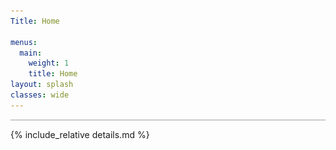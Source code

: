 ```yaml
---
Title: Home

menus:
  main:
    weight: 1
    title: Home
layout: splash
classes: wide
---
```

<div class="wrapper">
  <div id="map" class="leafmap" style="border: 1px solid #ccc"></div>
  <div id="slider"></div>
</div>

<script type="text/javascript" src="assets/GeoJSON/WesternInterconnection.js"></script>
<script type="text/javascript" src="assets/GeoJSON/TexasInterconnection.js"></script>
<script type="text/javascript" src="assets/GeoJSON/NordicGrid.js"></script>
<script type="text/javascript" src="assets/GeoJSON/Russian.js"></script>
<script type="text/javascript" src="assets/GeoJSON/Baltic.js"></script>
<script type="text/javascript" src="assets/GeoJSON/NationalGrid.js"></script>
<script type="text/javascript" src="assets/GeoJSON/ContinentalEurope.js"></script>
<script type="text/javascript" src="assets/GeoJSON/Irish.js"></script>
<script type="text/javascript" src="assets/GeoJSON/Iceland.js"></script>
<script type="text/javascript" src="assets/GeoJSON/Faroe.js"></script>
<script type="text/javascript" src="assets/GeoJSON/Mallorca.js"></script>
<script type="text/javascript" src="assets/GeoJSON/GranCanaria.js"></script>
<script type="text/javascript" src="assets/GeoJSON/SouthAfrica.js"></script>
<script type="text/javascript" src="assets/GeoJSON/Japan.js"></script>

<script src="assets/locations/locations.js"></script>

<script>
fetch('https://jsonplaceholder.typicode.com/todos/1')
  .then(response => response.json())
  .then(data => {
    console.log(data)
<<<<<<< HEAD
    var basemap = L.tileLayer('https://{s}.tile.openstreetmap.org/{z}/{x}/{y}.png', {
=======
    const years = {
  "2011": L.layerGroup(),
  "2012": L.layerGroup(),
  "2013": L.layerGroup(),
  "2014": L.layerGroup(),
  "2015": L.layerGroup(),
  "2016": L.layerGroup(),
  "2017": L.layerGroup(),
  "2018": L.layerGroup(),
  "2019": L.layerGroup(),
  "2020": L.layerGroup(),
  "2021": L.layerGroup(),
  "2022": L.layerGroup(),
  "2023": L.layerGroup(),
  "2024": L.layerGroup()
};
    })
  .catch(error => console.error('Error:', error));

var basemap = L.tileLayer('https://{s}.tile.openstreetmap.org/{z}/{x}/{y}.png', {
>>>>>>> 91110d5 (api call changes)
    'attribution': '&copy; <a href="https://osmlab.github.io/attribution-mark/copyright/?name={{ site.title }}">OpenStreetMap</a> contributors, <a href="https://creativecommons.org/licenses/by-sa/2.0/">CC-BY-SA</a>, Made with <a href="https://www.naturalearthdata.com/">Natural Earth</a>',
    'minZoom': 2,
    'maxZoom': 19
  });


var LeafIcon = L.Icon.extend({
    options: {
        iconUrl: 'assets/js/images/marker-icon.png',
        shadowUrl: 'assets/js/images/marker-shadow.png',
        iconSize:    [25, 41],
    		iconAnchor:  [12, 41],
    		popupAnchor: [1, -34],
    		tooltipAnchor: [16, -28],
    		shadowSize:  [41, 41]
    }
});

var blueIcon = new LeafIcon(),
    greenIcon = new LeafIcon({iconUrl: 'assets/js/images/marker-icon-green.png'}),
    purpleIcon = new LeafIcon({iconUrl: 'assets/js/images/marker-icon-purple.png'}),
    greenpurpleIcon = new LeafIcon({iconUrl: 'assets/js/images/marker-icon-green-purple.png'}),
    bluepurpleIcon = new LeafIcon({iconUrl: 'assets/js/images/marker-icon-blue-purple.png'}),
    greenblueIcon = new LeafIcon({iconUrl: 'assets/js/images/marker-icon-green-blue.png'}),
    yellowIcon = new LeafIcon({iconUrl: 'assets/js/images/marker-icon-yellow.png'});

var yellowTarget = L.icon({
    iconUrl: 'assets/js/images/marker-target-yellow.png',
    shadowUrl: 'assets/js/images/marker-target-shadow.png',
		iconSize:    [25, 25],
		iconAnchor:  [12, 12],
		popupAnchor: [1, -14],
		tooltipAnchor: [16, -28],
		shadowSize:  [27, 27]
});

const colIcons = {
    "Blue": blueIcon,
    "Green": greenIcon,
    "Purple": purpleIcon,
    "GreenPurple": greenpurpleIcon,
    "BluePurple": bluepurpleIcon,
    "GreenBlue": greenblueIcon,
    "Yellow": yellowIcon,
    "YellowTarget": yellowTarget
};

// Deploy  

var map = L.map('map', {
  'center': [35, -5],
  'zoom': 2,
  'layers': [basemap]
});

// GeoJSONs

L.geoJson(WesternInterconnectionGeo, {style: style, onEachFeature: mouseOverFeature}).addTo(map);
L.geoJson(TexasInterconnectionGeo, {style: style, onEachFeature: mouseOverFeature}).addTo(map);
L.geoJson(NordicGridGeo, {style: style, onEachFeature: mouseOverFeature}).addTo(map);
L.geoJson(RussianGeo, {style: style, onEachFeature: mouseOverFeature}).addTo(map);
L.geoJson(BalticGeo, {style: style, onEachFeature: mouseOverFeature}).addTo(map);
L.geoJson(NationalGridGeo, {style: style, onEachFeature: mouseOverFeature}).addTo(map);
L.geoJson(ContinentalEuropeGeo, {style: style, onEachFeature: mouseOverFeature}).addTo(map);
L.geoJson(IrishGeo, {style: style, onEachFeature: mouseOverFeature}).addTo(map);
L.geoJson(IcelandGeo, {style: style, onEachFeature: mouseOverFeature}).addTo(map);
L.geoJson(FaroeGeo, {style: style, onEachFeature: mouseOverFeature}).addTo(map);
L.geoJson(MallorcaGeo, {style: style, onEachFeature: mouseOverFeature}).addTo(map);
L.geoJson(GranCanariaGeo, {style: style, onEachFeature: mouseOverFeature}).addTo(map);
L.geoJson(SouthAfricaGeo, {style: style, onEachFeature: mouseOverFeature}).addTo(map);
L.geoJson(JapanGeo, {style: style, onEachFeature: mouseOverFeature}).addTo(map);



L.geoJSON(locations, {
    onEachFeature: iconBindPopup,
}).addTo(map);

function iconBindPopup(feature, layer) {
    layer.options['start_date'] = feature.properties.start_date;
    layer.options['end_date'] = feature.properties.end_date;
    if (feature.properties && feature.properties.location) {
        layer.bindPopup(feature.properties.logo + feature.properties.location);
    };
    if (feature.properties.icon) {
        layer.setIcon(colIcons[feature.properties.icon]);
    };
    Object.keys(years).forEach(function (item, index) {
      if (layer.options.start_date <= parseInt(item) && layer.options.end_date >= parseInt(item)) {
        layer.addTo(years[item]);
      };
    });
}


var SynchMeasurements = [[[49.0,  8.4],[53.1,  8.2]], [[49.0,  8.4],[38.7, -9.1]], [[49.0,  8.4],[41.0, 28.9]]];
var SemiSynchMeasurements = [[[49.0,  8.4],[46.6,  21.0]],[[49.0,  8.4],[47.6,  17.6]]];
var SemiSynchMeasurementsNG = [[[63.126178, 15.205319],[66.353562, 19.323426]], [[63.126178, 15.205319],[58.310608, 14.511484]]];
var SemiSynchMeasurementsNGSTRONG = [[[59.350029, 18.070009],[57.689769, 11.973701]], [[59.350029, 18.070009],[55.711850, 13.210120]], [[59.350029, 18.070009],[65.617792, 22.135986]], [[59.350029, 18.070009],[61.494200, 23.780750]], [[59.350029, 18.070009],[60.186463, 24.829515]], [[59.350029, 18.070009],[63.419443, 10.401995]]];

years['2013'].addLayer(L.polyline(SemiSynchMeasurementsNGSTRONG, {color: 'purple', dashArray: '6', className: 'line-transition'}).bindPopup("Synchronous recordings from Gothenburg, Lund, Stockholm, and Luleå, Sweden, Tampere and Aalto, Finland, and Trondheim, Norway"))
years['2019'].addLayer(L.polyline(SynchMeasurements, {color: 'purple', className: 'line-transition'}).bindPopup("GPS-Synchronous recordings from Karlsruhe, Oldenburg, Lisbon, and Istanbul. Also: Békéscsaba and Győr, Hungary, yet not GPS synchronised."))
years['2019'].addLayer(L.polyline(SemiSynchMeasurements, {color: 'purple', dashArray: '6', className: 'line-transition'}).bindPopup("Measurements in Békéscsaba and Győr, Hungary, in the same time frame as between Karlsruhe, Oldenburg, Lisbon, and Istanbul."))
years['2020'].addLayer(L.polyline(SemiSynchMeasurementsNG, {color: 'gold', dashArray: '6', className: 'line-transition'}).bindPopup("Measurements in the north, middle, and south of Sweden. Locations are indicative, due to data protection."))

// Layers and layer control
// var LayerOfMap = { "<span style='color: black'><b>OpenStreetMap</b></span>": basemap};
// L.control.layers(LayerOfMap, years).addTo(map);

// PowerGrid Overlay
function style(feature) {
    return {
        fillColor: feature.colour,
        weight: 0,
        fillOpacity: 0.4
    };
}

var info = L.control();
info.onAdd = function (map) {
    this._div = L.DomUtil.create('div', 'info'); // create a div with a class "info"
    this.update();
    return this._div;
};
info.update = function (props) {
    this._div.innerHTML = '<h9>Synchronous Areas</h9><br />' +  (props ?
        '<b><h9>' + props.name + '</h9></b><br />'
        : '<h9>Hover over an area</h9>');
};

function mouseOverFeature(feature, layer) {
    layer.on({
        mouseover: function(e) {
        		var layer = e.target;
            info.update(layer.feature.properties);
        },
        mouseout: function(e) { info.update(); }
    });
}

var legend = L.control({position: 'bottomleft'});
legend.onAdd = function (map) {
    var div = L.DomUtil.create('div', 'info legend'),
        grades = [0, 10, 20, 50, 100, 200, 500, 1000],
        labels = [];
    div.innerHTML = '<img id="x" src="assets/js/images/marker-icon-purple.png" width="20" height="20"/>' + '<h9>  Synchronous Measurements</h9></br>' +
		'<img id="x" src="assets/js/images/marker-icon-green.png" width="20" height="20"/>' + '<h9>  Standalone Measurements</h9></br>' +
		'<img id="x" src="assets/js/images/marker-icon.png" width="20" height="20"/>' + '<h9>  TSO Open Data Measurements</h9></br>'+
		'<img id="x" src="assets/js/images/marker-icon-yellow.png" width="20" height="20"/>' + '/' + '<img id="x" src="assets/js/images/marker-target-yellow.png" width="30" height="30"/>' + '<h9>  Independent Measurements</h9>';
    return div;
};

legend.addTo(map);
info.addTo(map);

// Slider
var slider = document.getElementById('slider');
noUiSlider.create(slider, {
    start: [2011, 2025], // Handle start position
    connect: true, // Display a colored bar between the handles
    step: 1, // Steps shown, i.e., year by year
    behaviour: 'tap-drag', // Move handle on tap, bar is draggable
    range: { // Slider can select '0' to '100'
        'min': 2011,
        'max': 2025
    },
    pips: { // Show a scale with the slider
        mode: 'steps',
        density: 6,
    }
});

slider.noUiSlider.on('update', function (values, handle) {
    let new_times = slider.noUiSlider.get(true);
    Object.keys(years).forEach(function (item, index) {
      map.removeLayer(years[item]);
    });
    Object.keys(years).forEach(function (item, index) {
      if ( new_times[0] <= parseInt(item) && new_times[1] >= parseInt(item)) {
        map.addLayer(years[item]);
      };
    });
});

    })
  .catch(error => console.error('Error:', error));



</script>



{% include_relative details.md %}
